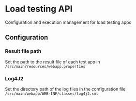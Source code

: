 # Load testing API

Configuration and execution management for load testing apps

## Configuration

### Result file path

Set the path to the result file of each test app in `/src/main/resources/webapp.properties`

### Log4J2

Set the directory path of the log files in the configuration file `/src/main/webapp/WEB-INF/classes/log4j2.xml`
